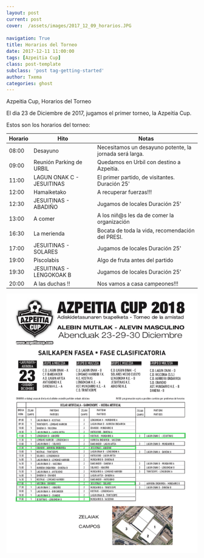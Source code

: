 ```yaml
---
layout: post
current: post
cover:  /assets/images/2017_12_09_horarios.JPG

navigation: True
title: Horarios del Torneo
date: 2017-12-11 11:00:00
tags: [Azpeitia Cup]
class: post-template
subclass: 'post tag-getting-started'
author: Txema
categories: ghost
---
```


Azpeitia Cup, Horarios del Torneo

El dia 23 de Diciembre de 2017, jugamos el primer torneo, la Azpeitia Cup. 

Estos son los horarios del torneo:



| Horario   |      Hito      |    Notas |
|----------|-------------|------|
| 08:00 |  Desayuno |  Necesitamos un desayuno potente, la jornada será larga. |
| 09:00 |  Reunión Parking de URBIL |  Quedamos en Urbil con destino a Azpeitia. |
| 11:00 |  LAGUN ONAK C - JESUITINAS |  El primer partido, de visitantes. Duración 25' |
| 12:00 |  Hamaiketako |  A recuperar fuerzas!!! |
| 12:30 |  JESUITINAS - ABADIÑO |  Jugamos de locales Duración 25' |
| 13:00 |  A comer |   A los niñ@s les da de comer la organización |
| 16:30 |  La merienda |  Bocata de toda la vida, recomendación del PRESI. |
| 17:00 |  JESUITINAS - SOLARES |  Jugamos de locales Duración 25' |
| 19:00 |  Piscolabis |  Algo de fruta antes del partido |
| 19:30 |  JESUITINAS - LENGOKOAK B | Jugamos de locales Duración 25' |
| 20:00 |  A las duchas !! |  Nos vamos a casa campeones!!! |


<p><a href="http://www.jesuitinasdonostia.com/"><img src="/assets/images/8D96EB30-40FE-450F-8DFD-852F8E816F5D.jpeg" alt="marketplace"></a></p>

